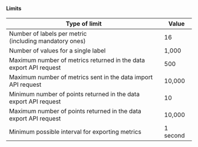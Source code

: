 #### Limits

| Type of limit | Value |
| ----- | ----- |
| Number of labels per metric<br/>(including mandatory ones) | 16 |
| Number of values for a single label | 1,000 |
| Maximum number of metrics returned in the data export API request | 500 |
| Maximum number of metrics sent in the data import API request | 10,000 |
| Minimum number of points returned in the data export API request | 10 |
| Maximum number of points returned in the data export API request | 10,000 |
| Minimum possible interval for exporting metrics | 1 second |